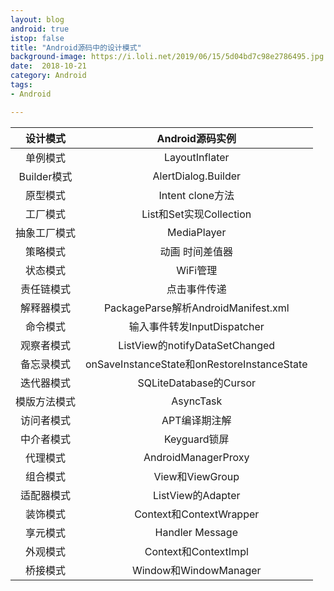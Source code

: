 ```yaml
---
layout: blog 
android: true 
istop: false
title: "Android源码中的设计模式" 
background-image: https://i.loli.net/2019/06/15/5d04bd7c98e2786495.jpg
date:  2018-10-21
category: Android
tags: 
- Android

---
```




|   设计模式   |               Android源码实例               |
| :----------: | :-----------------------------------------: |
|   单例模式   |               LayoutInflater                |
| Builder模式  |             AlertDialog.Builder             |
|   原型模式   |              Intent clone方法               |
|   工厂模式   |           List和Set实现Collection           |
| 抽象工厂模式 |                 MediaPlayer                 |
|   策略模式   |               动画 时间差值器               |
|   状态模式   |                  WiFi管理                   |
|  责任链模式  |                点击事件传递                 |
|  解释器模式  |     PackageParse解析AndroidManifest.xml     |
|   命令模式   |         输入事件转发InputDispatcher         |
|  观察者模式  |       ListView的notifyDataSetChanged        |
|  备忘录模式  | onSaveInstanceState和onRestoreInstanceState |
|  迭代器模式  |           SQLiteDatabase的Cursor            |
| 模版方法模式 |                  AsyncTask                  |
|  访问者模式  |                APT编译期注解                |
|  中介者模式  |                Keyguard锁屏                 |
|   代理模式   |             AndroidManagerProxy             |
|   组合模式   |               View和ViewGroup               |
|  适配器模式  |              ListView的Adapter              |
|   装饰模式   |           Context和ContextWrapper           |
|   享元模式   |               Handler Message               |
|   外观模式   |            Context和ContextImpl             |
|   桥接模式   |            Window和WindowManager            |



